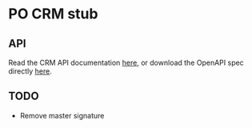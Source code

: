 PO CRM stub
===========

## API

Read the CRM API documentation [here](https://po-crm-stub.herokuapp.com), or download the OpenAPI spec directly [here](https://po-crm-stub.herokuapp.com/swagger.yaml).

## TODO

* Remove master signature
